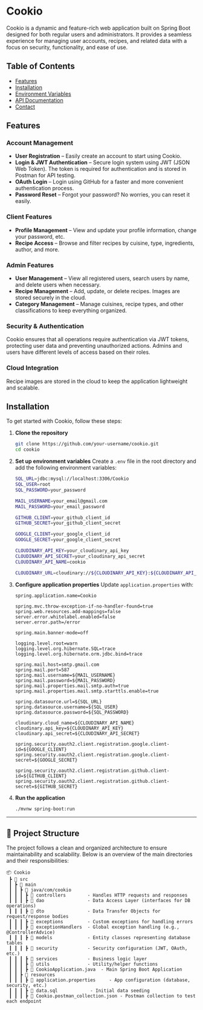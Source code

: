 # Cookio

Cookio is a dynamic and feature-rich web application built on Spring Boot designed for both regular users and administrators. It provides a seamless experience for managing user accounts, recipes, and related data with a focus on security, functionality, and ease of use.

## Table of Contents
- [Features](#features)
- [Installation](#installation)
- [Environment Variables](#environment-variables)
- [API Documentation](#api-documentation)
- [Contact](#contact)

## Features

### Account Management
- **User Registration** – Easily create an account to start using Cookio.
- **Login & JWT Authentication** – Secure login system using JWT (JSON Web Token). The token is required for authentication and is stored in Postman for API testing.
- **OAuth Login** – Login using GitHub for a faster and more convenient authentication process.
- **Password Reset** – Forgot your password? No worries, you can reset it easily.

### Client Features
- **Profile Management** – View and update your profile information, change your password, etc.
- **Recipe Access** – Browse and filter recipes by cuisine, type, ingredients, author, and more.

### Admin Features
- **User Management** – View all registered users, search users by name, and delete users when necessary.
- **Recipe Management** – Add, update, or delete recipes. Images are stored securely in the cloud.
- **Category Management** – Manage cuisines, recipe types, and other classifications to keep everything organized.

### Security & Authentication
Cookio ensures that all operations require authentication via JWT tokens, protecting user data and preventing unauthorized actions. Admins and users have different levels of access based on their roles.

### Cloud Integration
Recipe images are stored in the cloud to keep the application lightweight and scalable.

## Installation

To get started with Cookio, follow these steps:

1. **Clone the repository**
   ```sh
   git clone https://github.com/your-username/cookio.git
   cd cookio
   ```

2. **Set up environment variables**
   Create a `.env` file in the root directory and add the following environment variables:
   
   ```sh
   SQL_URL=jdbc:mysql://localhost:3306/Cookio
   SQL_USER=root
   SQL_PASSWORD=your_password
   
   MAIL_USERNAME=your_email@gmail.com
   MAIL_PASSWORD=your_email_password
   
   GITHUB_CLIENT=your_github_client_id
   GITHUB_SECRET=your_github_client_secret
   
   GOOGLE_CLIENT=your_google_client_id
   GOOGLE_SECRET=your_google_client_secret
   
   CLOUDINARY_API_KEY=your_cloudinary_api_key
   CLOUDINARY_API_SECRET=your_cloudinary_api_secret
   CLOUDINARY_API_NAME=cookio
   
   CLOUDINARY_URL=cloudinary://${CLOUDINARY_API_KEY}:${CLOUDINARY_API_SECRET}@${CLOUDINARY_API_NAME}
   ```

3. **Configure application properties**
   Update `application.properties` with:
   
   ```properties
   spring.application.name=Cookio
   
   spring.mvc.throw-exception-if-no-handler-found=true
   spring.web.resources.add-mappings=false
   server.error.whitelabel.enabled=false
   server.error.path=/error

   spring.main.banner-mode=off
   
   logging.level.root=warn
   logging.level.org.hibernate.SQL=trace
   logging.level.org.hibernate.orm.jdbc.bind=trace

   spring.mail.host=smtp.gmail.com
   spring.mail.port=587
   spring.mail.username=${MAIL_USERNAME}
   spring.mail.password=${MAIL_PASSWORD}
   spring.mail.properties.mail.smtp.auth=true
   spring.mail.properties.mail.smtp.starttls.enable=true

   spring.datasource.url=${SQL_URL}
   spring.datasource.username=${SQL_USER}
   spring.datasource.password=${SQL_PASSWORD}

   cloudinary.cloud_name=${CLOUDINARY_API_NAME}
   cloudinary.api_key=${CLOUDINARY_API_KEY}
   cloudinary.api_secret=${CLOUDINARY_API_SECRET}

   spring.security.oauth2.client.registration.google.client-id=${GOOGLE_CLIENT}
   spring.security.oauth2.client.registration.google.client-secret=${GOOGLE_SECRET}

   spring.security.oauth2.client.registration.github.client-id=${GITHUB_CLIENT}
   spring.security.oauth2.client.registration.github.client-secret=${GITHUB_SECRET}
   ```

4. **Run the application**
   ```sh
   ./mvnw spring-boot:run
   ```


---

## 📂 Project Structure  

The project follows a clean and organized architecture to ensure maintainability and scalability. Below is an overview of the main directories and their responsibilities:  

```
📦 Cookio
 ┣ 📂 src
 ┃ ┣ 📂 main
 ┃ ┃ ┣ 📂 java/com/cookio
 ┃ ┃ ┃ ┣ 📂 controllers        - Handles HTTP requests and responses  
 ┃ ┃ ┃ ┣ 📂 dao                - Data Access Layer (interfaces for DB operations)  
 ┃ ┃ ┃ ┣ 📂 dto                - Data Transfer Objects for request/response bodies  
 ┃ ┃ ┃ ┣ 📂 exceptions         - Custom exceptions for handling errors  
 ┃ ┃ ┃ ┣ 📂 exceptionHandlers  - Global exception handling (e.g., @ControllerAdvice)  
 ┃ ┃ ┃ ┣ 📂 models             - Entity classes representing database tables  
 ┃ ┃ ┃ ┣ 📂 security           - Security configuration (JWT, OAuth, etc.)  
 ┃ ┃ ┃ ┣ 📂 services           - Business logic layer  
 ┃ ┃ ┃ ┣ 📂 utils              - Utility/helper functions  
 ┃ ┃ ┃ ┣ 📜 CookioApplication.java  - Main Spring Boot Application  
 ┃ ┃ ┣ 📂 resources
 ┃ ┃ ┃ ┣ 📜 application.properties     - App configuration (database, security, etc.)  
 ┃ ┃ ┃ ┣ 📜 data.sql            - Initial data seeding
 ┃ ┃ ┃ ┣ 📜 Cookio.postman_collection.json - Postman collection to test each endpoint





